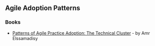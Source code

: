 ## Agile Adoption Patterns

### Books

- [Patterns of Agile Practice Adoption: The Technical Cluster](https://www.infoq.com/minibooks/agile-patterns) - by Amr Elssamadisy  
